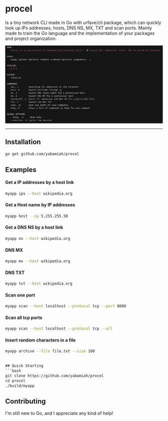 # procel
Is a tiny network CLI made in Go with urfave/cli package, which can quickly look up IPs addresses, hosts, DNS NS, MX, TXT and scan ports. 
Mainly made to train the Go language and the implementation of your packages and project organization.
<p align="center"><img src="applicationonterminal.png" width="700"></p>

---

## Installation

```bash
go get github.com/yabamiah/procel
```

## Examples

#### Get a IP addresses by a host link

```bash
myapp ips --host wikipedia.org
```

#### Get a Host name by IP addresses
```bash
myapp host --ip 5.255.255.50
```

#### Get a DNS NS by a host link
```bash
myapp ns --host wikipedia.org
```
#### DNS MX 
```bash
myapp mx --host wikipedia.org
```
#### DNS TXT
```bash
myapp txt --host wikipedia.org
```

#### Scan one port
```bash
myapp scan --host localhost --protocol tcp --port 8080
```
#### Scan all tcp ports
```bash 
myapp scan --host localhost --protocol tcp --all
```

#### Insert random characters in a file
```bash
myapp archive --file file.txt --size 100
```
```

## Quick Starting
```bash
git clone https://github.com/yabamiah/procel
cd procel
./build/myapp
```

## Contributing
I'm still new to Go, and I appreciate any kind of help!